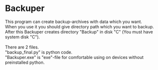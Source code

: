 # Backuper
This program can create backup-archives with data which you want. \
When you use it you should give directory path which you want to backup.\
After this Backuper creates directory "Backup" in disk "С"  (You must have system disk "C").\
\
There are 2 files.\
"backup_final.py" is python code.\
"Backuper.exe" is "exe"-file for comfortable using on deviсes without preinstalled python.
